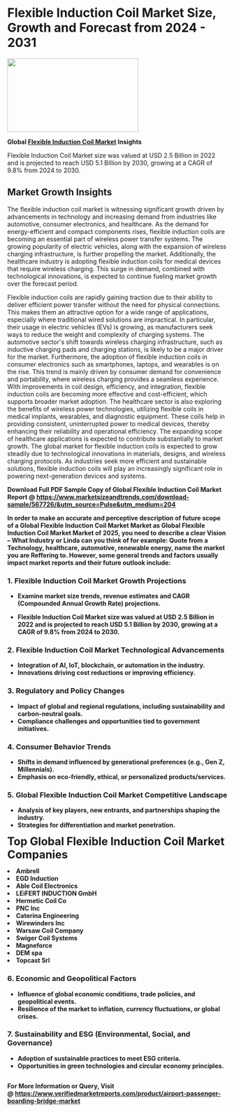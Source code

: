 <H1>Flexible Induction Coil Market Size, Growth and Forecast from 2024 - 2031</H1><img class="aligncenter size-medium wp-image-584254" src="https://thirdeyenews.in/wp-content/uploads/2024/09/Global-Market-Research-300x168.jpeg" alt="" width="300" height="168" /><p><strong>Global&nbsp;<a href="https://www.marketsizeandtrends.com/download-sample/567726/&amp;utm_source=Pulse&amp;utm_medium=204">Flexible Induction Coil Market</a> Insights</strong></p><p>Flexible Induction Coil Market size was valued at USD 2.5 Billion in 2022 and is projected to reach USD 5.1 Billion by 2030, growing at a CAGR of 9.8% from 2024 to 2030.</p><p><h2>Market Growth Insights</h2> <p>The flexible induction coil market is witnessing significant growth driven by advancements in technology and increasing demand from industries like automotive, consumer electronics, and healthcare. As the demand for energy-efficient and compact components rises, flexible induction coils are becoming an essential part of wireless power transfer systems. The growing popularity of electric vehicles, along with the expansion of wireless charging infrastructure, is further propelling the market. Additionally, the healthcare industry is adopting flexible induction coils for medical devices that require wireless charging. This surge in demand, combined with technological innovations, is expected to continue fueling market growth over the forecast period.</p> <p><strong></strong></p> <p>Flexible induction coils are rapidly gaining traction due to their ability to deliver efficient power transfer without the need for physical connections. This makes them an attractive option for a wide range of applications, especially where traditional wired solutions are impractical. In particular, their usage in electric vehicles (EVs) is growing, as manufacturers seek ways to reduce the weight and complexity of charging systems. The automotive sector's shift towards wireless charging infrastructure, such as inductive charging pads and charging stations, is likely to be a major driver for the market. Furthermore, the adoption of flexible induction coils in consumer electronics such as smartphones, laptops, and wearables is on the rise. This trend is mainly driven by consumer demand for convenience and portability, where wireless charging provides a seamless experience. With improvements in coil design, efficiency, and integration, flexible induction coils are becoming more effective and cost-efficient, which supports broader market adoption. The healthcare sector is also exploring the benefits of wireless power technologies, utilizing flexible coils in medical implants, wearables, and diagnostic equipment. These coils help in providing consistent, uninterrupted power to medical devices, thereby enhancing their reliability and operational efficiency. The expanding scope of healthcare applications is expected to contribute substantially to market growth. The global market for flexible induction coils is expected to grow steadily due to technological innovations in materials, designs, and wireless charging protocols. As industries seek more efficient and sustainable solutions, flexible induction coils will play an increasingly significant role in powering next-generation devices and systems.</p> <p><strong></p><p><span class=""><strong>Download Full PDF Sample Copy of Global Flexible Induction Coil Market Report</strong> @ <a href="https://www.marketsizeandtrends.com/download-sample/567726/&amp;utm_source=Pulse&amp;utm_medium=204" target="_blank">https://www.marketsizeandtrends.com/download-sample/567726/&amp;utm_source=Pulse&amp;utm_medium=204</a></span></p><p>In order to make an accurate and perceptive description of future scope of a Global&nbsp;Flexible Induction Coil Market Market as Global&nbsp;Flexible Induction Coil Market Market of 2025, you need to describe a clear Vision &ndash; What Industry or Linda can you think of for example: Quote from a Technology, healthcare, automotive, renewable energy, name the market you are Reffering to. However, some general trends and factors usually impact market reports and their future outlook include:</p><h3>1.&nbsp;<strong>Flexible Induction Coil Market Growth Projections</strong></h3><ul><li>Examine market size trends, revenue estimates and CAGR (Compounded Annual Growth Rate) projections.</li><li><p>Flexible Induction Coil Market size was valued at USD 2.5 Billion in 2022 and is projected to reach USD 5.1 Billion by 2030, growing at a CAGR of 9.8% from 2024 to 2030.</p></li></ul><h3>2.&nbsp;<strong>Flexible Induction Coil Market Technological Advancements</strong></h3><ul><li>Integration of AI, IoT, blockchain, or automation in the industry.</li><li>Innovations driving cost reductions or improving efficiency.</li></ul><h3>3.&nbsp;<strong>Regulatory and Policy Changes</strong></h3><ul><li>Impact of global and regional regulations, including sustainability and carbon-neutral goals.</li><li>Compliance challenges and opportunities tied to government initiatives.</li></ul><h3>4.&nbsp;<strong>Consumer Behavior Trends</strong></h3><ul><li>Shifts in demand influenced by generational preferences (e.g., Gen Z, Millennials).</li><li>Emphasis on eco-friendly, ethical, or personalized products/services.</li></ul><h3>5.&nbsp;<strong>Global Flexible Induction Coil Market Competitive Landscape</strong></h3><ul><li>Analysis of key players, new entrants, and partnerships shaping the industry.</li><li>Strategies for differentiation and market penetration.</li></ul><p data-pm-slice="1 1 []"><span style="color: inherit; font-family: inherit; font-size: 25px;">Top Global Flexible Induction Coil Market Companies</span></p><div class="" data-test-id=""><p><li>Ambrell</li><li> EGD Induction</li><li> Able Coil Electronics</li><li> LEiFERT INDUCTION GmbH</li><li> Hermetic Coil Co</li><li> PNC Inc</li><li> Caterina Engineering</li><li> Wirewinders Inc</li><li> Warsaw Coil Company</li><li> Swiger Coil Systems</li><li> Magneforce</li><li> DEM spa</li><li> Topcast Srl</li></p></div><h3>6.&nbsp;<strong>Economic and Geopolitical Factors</strong></h3><ul><li>Influence of global economic conditions, trade policies, and geopolitical events.</li><li>Resilience of the market to inflation, currency fluctuations, or global crises.</li></ul><h3>7.&nbsp;<strong>Sustainability and ESG (Environmental, Social, and Governance)</strong></h3><ul><li>Adoption of sustainable practices to meet ESG criteria.</li><li>Opportunities in green technologies and circular economy principles.</li></ul><h2><strong style="font-size: 14px;">For More Information or Query, Visit @&nbsp;</strong><a style="background-color: #ffffff; font-size: 14px;" href="https://www.marketsizeandtrends.com/report/flexible-induction-coil-market/" target="_blank">https://www.verifiedmarketreports.com/product/airport-passenger-boarding-bridge-market</a></h2>
